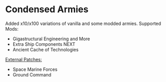 # Condensed Armies
Added x10/x100 variations of vanilla and some modded armies.
Supported Mods:
- Gigastructural Engineering and More
- Extra Ship Components NEXT
- Ancient Cache of Technologies

[External Patches:]((https://github.com/PresMemes/CondensedArmiesPatches))
- Space Marine Forces
- Ground Command